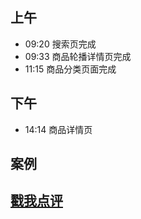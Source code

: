 ## 上午
* 09:20 搜索页完成
* 09:33 商品轮播详情页完成
* 11:15 商品分类页面完成
## 下午
* 14:14 商品详情页
## 案例


## [戳我点评](https://github.com/chinachenhuakang/work-detail/issues/4)
